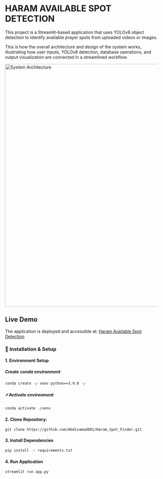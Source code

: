 # HARAM AVAILABLE SPOT DETECTION 

This project is a Streamlit-based application that uses YOLOv8 object detection to identify available prayer spots from uploaded videos or images.

This is how the overall architecture and design of the system works, illustrating how user inputs, YOLOv8 detection, database operations, and output visualization are connected in a streamlined workflow.

<img src="./asset/System Architecture.svg" alt="System Architecture" width="800"/>
</div>


## Live Demo
The application is deployed and accessible at:
[Haram Available Spot Detection](https://haramspotfinder-f2ntqrqjzygjc6g9hzhov9.streamlit.app/)


### 🚀 Installation & Setup

#### 1. Environment Setup
##### Create conda environment
```bash
conda create -p venv python==3.9.0 -y
```

##### ⚡ Activate environment
```bash
conda activate ./venv
```

#### 2. Clone Repository:
`git clone https://github.com/Abdisamad001/Haram_Spot_Finder.git` 

#### 3. Install Dependencies
```bash
pip install -r requirements.txt
```

#### 4. Run Application 
```bash
streamlit run app.py
```